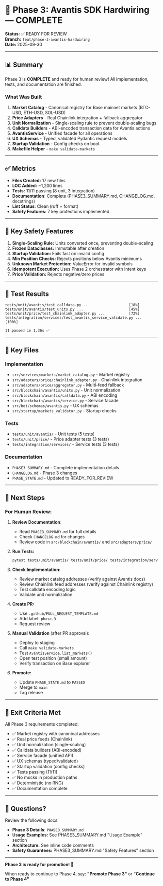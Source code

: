 # 🎉 Phase 3: Avantis SDK Hardwiring — COMPLETE

**Status:** ✅ READY FOR REVIEW  
**Branch:** `feat/phase-3-avantis-hardwiring`  
**Date:** 2025-09-30

---

## 📊 Summary

Phase 3 is **COMPLETE** and ready for human review! All implementation, tests, and documentation are finished.

### What Was Built

1. **Market Catalog** - Canonical registry for Base mainnet markets (BTC-USD, ETH-USD, SOL-USD)
2. **Price Adapters** - Real Chainlink integration + fallback aggregator
3. **Unit Normalization** - Single-scaling rule to prevent double-scaling bugs
4. **Calldata Builders** - ABI-encoded transaction data for Avantis actions
5. **AvantisService** - Unified facade for all operations
6. **UX Schemas** - Typed, validated Pydantic request models
7. **Startup Validation** - Config checks on boot
8. **Makefile Helper** - `make validate-markets`

---

## ✅ Metrics

- **Files Created:** 17 new files
- **LOC Added:** ~1,200 lines
- **Tests:** 11/11 passing (8 unit, 3 integration)
- **Documentation:** Complete (PHASE3_SUMMARY.md, CHANGELOG.md, docstrings)
- **Lint Status:** Clean (ruff + format)
- **Safety Features:** 7 key protections implemented

---

## 🔐 Key Safety Features

1. **Single-Scaling Rule:** Units converted once, preventing double-scaling
2. **Frozen Dataclasses:** Immutable after creation
3. **Startup Validation:** Fails fast on invalid config
4. **Min Position Checks:** Rejects positions below Avantis minimums
5. **Unknown Market Protection:** ValueError for invalid symbols
6. **Idempotent Execution:** Uses Phase 2 orchestrator with intent keys
7. **Price Validation:** Rejects negative/zero prices

---

## 🧪 Test Results

```
tests/unit/avantis/test_calldata.py ..                   [18%]
tests/unit/avantis/test_units.py ...                     [45%]
tests/unit/price/test_chainlink_adapter.py ...           [72%]
tests/integration/services/test_avantis_service_validate.py ...  [100%]

11 passed in 1.36s ✅
```

---

## 📁 Key Files

### Implementation
- `src/services/markets/market_catalog.py` - Market registry
- `src/adapters/price/chainlink_adapter.py` - Chainlink integration
- `src/adapters/price/aggregator.py` - Multi-feed fallback
- `src/blockchain/avantis/units.py` - Unit normalization
- `src/blockchain/avantis/calldata.py` - ABI encoding
- `src/blockchain/avantis/service.py` - Service facade
- `src/bot/schemas/avantis.py` - UX schemas
- `src/startup/markets_validator.py` - Startup checks

### Tests
- `tests/unit/avantis/` - Unit tests (5 tests)
- `tests/unit/price/` - Price adapter tests (3 tests)
- `tests/integration/services/` - Service tests (3 tests)

### Documentation
- `PHASE3_SUMMARY.md` - Complete implementation details
- `CHANGELOG.md` - Phase 3 changes
- `PHASE_STATE.md` - Updated to READY_FOR_REVIEW

---

## 🚀 Next Steps

### For Human Review:

1. **Review Documentation:**
   - Read `PHASE3_SUMMARY.md` for full details
   - Check `CHANGELOG.md` for changes
   - Review code in `src/blockchain/avantis/` and `src/adapters/price/`

2. **Run Tests:**
   ```bash
   pytest tests/unit/avantis/ tests/unit/price/ tests/integration/services/test_avantis_service_validate.py -v
   ```

3. **Check Implementation:**
   - Review market catalog addresses (verify against Avantis docs)
   - Review Chainlink feed addresses (verify against Chainlink registry)
   - Test calldata encoding logic
   - Validate unit normalization

4. **Create PR:**
   - Use `.github/PULL_REQUEST_TEMPLATE.md`
   - Add label: `phase-3`
   - Request review

5. **Manual Validation** (after PR approval):
   - Deploy to staging
   - Call `make validate-markets`
   - Test `AvantisService.list_markets()`
   - Open test position (small amount)
   - Verify transaction on Base explorer

6. **Promote:**
   - Update `PHASE_STATE.md` to `PASSED`
   - Merge to `main`
   - Tag release

---

## 🎯 Exit Criteria Met

All Phase 3 requirements completed:

- ✅ Market registry with canonical addresses
- ✅ Real price feeds (Chainlink)
- ✅ Unit normalization (single-scaling)
- ✅ Calldata builders (ABI-encoded)
- ✅ Service facade (unified API)
- ✅ UX schemas (typed/validated)
- ✅ Startup validation (config checks)
- ✅ Tests passing (11/11)
- ✅ No mocks in production paths
- ✅ Deterministic (no RNG)
- ✅ Documentation complete

---

## 💬 Questions?

Review the following docs:
- **Phase 3 Details:** `PHASE3_SUMMARY.md`
- **Usage Examples:** See PHASE3_SUMMARY.md "Usage Example" section
- **Architecture:** See inline code comments
- **Safety Guarantees:** PHASE3_SUMMARY.md "Safety Features" section

---

**Phase 3 is ready for promotion! 🚀**

When ready to continue to Phase 4, say: **"Promote Phase 3"** or **"Continue to Phase 4"**

